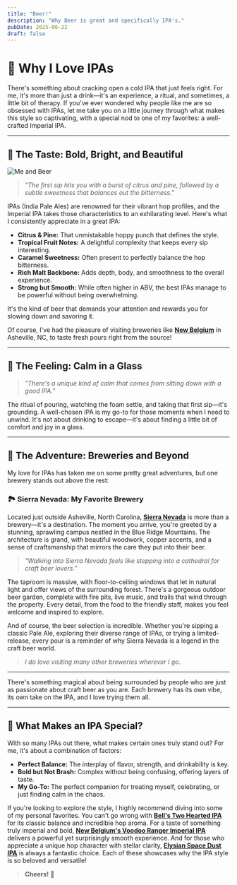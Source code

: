```yaml
---
title: "Beer!"
description: "Why Beer is great and specifically IPA's."
pubDate: 2025-06-22
draft: false
---
```


# 🍺 Why I Love IPAs

There's something about cracking open a cold IPA that just feels right. For me, it's more than just a drink—it's an experience, a ritual, and sometimes, a little bit of therapy. If you've ever wondered why people like me are so obsessed with IPAs, let me take you on a little journey through what makes this style so captivating, with a special nod to one of my favorites: a well-crafted Imperial IPA.

---

## 🌟 The Taste: Bold, Bright, and Beautiful

![Me and Beer](https://qmpdliftraf4pov3.public.blob.vercel-storage.com/beer%28me%29-YsV88J32Ch14680vyJHBEJbJQ2WpVE.webp)

> *"The first sip hits you with a burst of citrus and pine, followed by a subtle sweetness that balances out the bitterness."*

IPAs (India Pale Ales) are renowned for their vibrant hop profiles, and the Imperial IPA takes those characteristics to an exhilarating level. Here's what I consistently appreciate in a great IPA:

- **Citrus & Pine:** That unmistakable hoppy punch that defines the style.
- **Tropical Fruit Notes:** A delightful complexity that keeps every sip interesting.
- **Caramel Sweetness:** Often present to perfectly balance the hop bitterness.
- **Rich Malt Backbone:** Adds depth, body, and smoothness to the overall experience.
- **Strong but Smooth:** While often higher in ABV, the best IPAs manage to be powerful without being overwhelming.

It's the kind of beer that demands your attention and rewards you for slowing down and savoring it.

Of course, I've had the pleasure of visiting breweries like **[New Belgium](https://newbelgium.com/visit/asheville)** in Asheville, NC, to taste fresh pours right from the source!

---

## 🧘 The Feeling: Calm in a Glass

> *"There's a unique kind of calm that comes from sitting down with a good IPA."*

The ritual of pouring, watching the foam settle, and taking that first sip—it's grounding. A well-chosen IPA is my go-to for those moments when I need to unwind. It's not about drinking to escape—it's about finding a little bit of comfort and joy in a glass.

---

## 🍻 The Adventure: Breweries and Beyond

My love for IPAs has taken me on some pretty great adventures, but one brewery stands out above the rest:

### 🏞️ **Sierra Nevada: My Favorite Brewery**

Located just outside Asheville, North Carolina, **[Sierra Nevada](https://sierranevada.com/visit/mills-river/taproom)** is more than a brewery—it's a destination. The moment you arrive, you're greeted by a stunning, sprawling campus nestled in the Blue Ridge Mountains. The architecture is grand, with beautiful woodwork, copper accents, and a sense of craftsmanship that mirrors the care they put into their beer.

> *"Walking into Sierra Nevada feels like stepping into a cathedral for craft beer lovers."*

The taproom is massive, with floor-to-ceiling windows that let in natural light and offer views of the surrounding forest. There's a gorgeous outdoor beer garden, complete with fire pits, live music, and trails that wind through the property. Every detail, from the food to the friendly staff, makes you feel welcome and inspired to explore.

And of course, the beer selection is incredible. Whether you're sipping a classic Pale Ale, exploring their diverse range of IPAs, or trying a limited-release, every pour is a reminder of why Sierra Nevada is a legend in the craft beer world.

> *I do love visiting many other breweries wherever I go*.

---

There's something magical about being surrounded by people who are just as passionate about craft beer as you are. Each brewery has its own vibe, its own take on the IPA, and I love trying them all.

---

## 🎯 What Makes an IPA Special?

With so many IPAs out there, what makes certain ones truly stand out? For me, it's about a combination of factors:

- **Perfect Balance:** The interplay of flavor, strength, and drinkability is key.
- **Bold but Not Brash:** Complex without being confusing, offering layers of taste.
- **My Go-To:** The perfect companion for treating myself, celebrating, or just finding calm in the chaos.

If you're looking to explore the style, I highly recommend diving into some of my personal favorites. You can't go wrong with **[Bell's Two Hearted IPA](https://bellsbeer.com/beers/two-hearted-ale/)** for its classic balance and incredible hop aroma. For a taste of something truly imperial and bold, **[New Belgium's Voodoo Ranger Imperial IPA](https://www.newbelgium.com/beer/voodoo-ranger-imperial-ipa/)** delivers a powerful yet surprisingly smooth experience. And for those who appreciate a unique hop character with stellar clarity, **[Elysian Space Dust IPA](https://www.elysianbrewing.com/beer/space-dust-ipa)** is always a fantastic choice. Each of these showcases why the IPA style is so beloved and versatile!

> **Cheers! 🍻**
